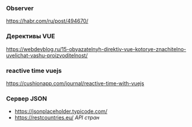 ### Observer
https://habr.com/ru/post/494670/
### Дерективы VUE
https://webdevblog.ru/15-obyazatelnyh-direktiv-vue-kotorye-znachitelno-uvelichat-vashu-proizvoditelnost/
### reactive time vuejs
https://cushionapp.com/journal/reactive-time-with-vuejs
### Сервер JSON
* https://jsonplaceholder.typicode.com/
* https://restcountries.eu/ *API стран*
